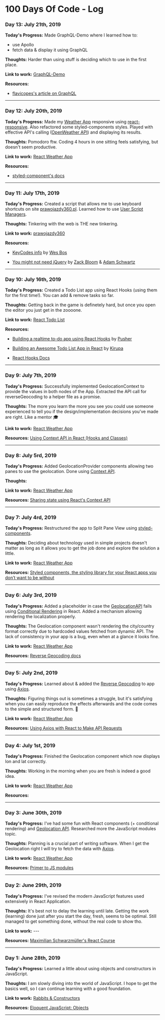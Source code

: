 # 100 Days Of Code - Log

### Day 13: July 21th, 2019

**Today's Progress:**  Made GraphQL-Demo where I learned how to:
- use Apollo
- fetch data & display it using GraphQL

**Thoughts:** Harder than using stuff is deciding which to use in the first place.

**Link to work:** [GraphQL-Demo](https://github.com/borowyalan/graphql-demo)

**Resources:** 
- [flavicopes's article on GraphQL](https://flaviocopes.com/apollo/)    


---

### Day 12: July 20th, 2019

**Today's Progress:**  Made my [Weather App](https://github.com/borowyalan/weather-app) responsive using [react-responsive](https://github.com/contra/react-responsive). Also refactored some styled-components styles. Played with effective API's calling ([OpenWeather API](https://openweathermap.org/api)) and displaying its results.

**Thoughts:** Pomodoro ftw. Coding 4 hours in one sitting feels satisfying, but doesn't seem productive.

**Link to work:** [React Weather App](https://github.com/borowyalan/weather-app)

**Resources:** 
- [styled-component's docs](https://www.styled-components.com/docs)    


---

### Day 11: July 17th, 2019

**Today's Progress:**  Created a script that allows me to use keyboard shortcuts on site [prawojazdy360.pl](https://www.prawo-jazdy-360.pl/). Learned how to use [User Script Managers](https://www.tampermonkey.net/).

**Thoughts:** Tinkering with the web is THE new tinkering.

**Link to work:** [prawojazdy360](https://github.com/borowyalan/prawojazdy360)

**Resources:** 

- [KeyCodes info](https://keycode.info/) by [Wes Bos](https://wesbos.com/)

- [You might not need jQuery](http://youmightnotneedjquery.com/) by [Zack Bloom](https://twitter.com/zackbloom) & [Adam Schwartz](https://twitter.com/adamfschwartz)

---

### Day 10: July 16th, 2019

**Today's Progress:**  Created a Todo List app using React Hooks (using them for the first time!). You can add & remove tasks so far. 

**Thoughts:** Getting back in the game is definetely hard, but once you open the editor you just get in the zoooone.

**Link to work:** [React Todo List](https://github.com/borowyalan/react-todo)

**Resources:** 

- [Building a realtime to-do app using React Hooks](https://www.pusher.com/tutorials/todo-app-react-hooks#conclusion) by [Pusher](https://www.pusher.com)

- [Building an Awesome Todo List App in React](https://www.kirupa.com/react/simple_todo_app_react.htm) by [Kirupa](https://www.kirupa.com/)

- [React Hooks Docs](https://reactjs.org/docs/hooks-overview.html)

---

### Day 9: July 7th, 2019

**Today's Progress:**  Successfully implemented GeolocationContext to provide the values in both nodes of the App. Extracted the API call for reverseGeocoding to a helper file as a promise.

**Thoughts:** The more you learn the more you see you could use someone experienced to tell you if the design/implementation decisions you've made are right. Like a mentor 🎓

**Link to work:** [React Weather App](https://github.com/borowyalan/weather-app)

**Resources:** [Using Context API in React (Hooks and Classes)](https://www.taniarascia.com/using-context-api-in-react/)

---

### Day 8: July 5rd, 2019

**Today's Progress:**  Added GeolocationProvider components allowing two panes to use the geolocation. Done using [Context API](https://reactjs.org/docs/context.html).

**Thoughts:** 

**Link to work:** [React Weather App](https://github.com/borowyalan/weather-app)

**Resources:** [Sharing state using React's Context API](https://dev.to/sunnysingh/sharing-state-using-reacts-context-api-3623)

---

### Day 7: July 4rd, 2019

**Today's Progress:**  Restructured the app to Split Pane View using [styled-components](https://github.com/styled-components/styled-components). 

**Thoughts:** Deciding about technology used in simple projects doesn't matter as long as it allows you to get the job done and explore the solution a little. 

**Link to work:** [React Weather App](https://github.com/borowyalan/weather-app)

**Resources:** [Styled components, the styling library for your React apps you don’t want to be without](https://itnext.io/styled-components-the-styling-library-for-your-react-apps-you-dont-want-to-be-without-169305ccb9e7)

---

### Day 6: July 3rd, 2019

**Today's Progress:**  Added a placeholder in case the [GeolocationAPI](https://developer.mozilla.org/en-US/docs/Web/API/Geolocation_API) fails using [Conditional Rendering](https://reactjs.org/docs/conditional-rendering.html) in React. Added a mechanism allowing rendering the localization properly.

**Thoughts:** The Geolocation component wasn't rendering the city/country format correctly due to hardcoded values fetched from dynamic API. The lack of consistency in your app is a bug, even when at a glance it looks fine. 

**Link to work:** [React Weather App](https://github.com/borowyalan/weather-app)

**Resources:** [Reverse Geocoding docs](https://developers.google.com/maps/documentation/geocoding/intro#ReverseGeocoding)

---

### Day 5: July 2nd, 2019

**Today's Progress:**  Learned about & added the [Reverse Geocoding](https://developers.google.com/maps/documentation/javascript/examples/geocoding-reverse) to app using [Axios](https://github.com/axios/axios).

**Thoughts:** Figuring things out is sometimes a struggle, but it's satisfying when you can easily reproduce the effects afterwards and the code comes to the simple and structured form. 🎈

**Link to work:** [React Weather App](https://github.com/borowyalan/weather-app)

**Resources:** [Using Axios with React to Make API Requests](https://upmostly.com/tutorials/using-axios-with-react-api-requests)

---

### Day 4: July 1st, 2019

**Today's Progress:**  Finished the Geolocation component which now displays lon and lat correctly.

**Thoughts:** Working in the morning when you are fresh is indeed a good idea.

**Link to work:** [React Weather App](https://github.com/borowyalan/weather-app)

**Resources:** 

---

### Day 3: June 30th, 2019

**Today's Progress:**  I've had some fun with React components (+ conditional rendering) and [Geolocation API](https://developer.mozilla.org/en-US/docs/Web/API/Geolocation_API). Researched more the JavaScript modules topic.

**Thoughts:** Planning is a crucial part of writing software. When I get the Geolocation right I will try to fetch the data with [Axios](https://github.com/borowyalan/weather-app).

**Link to work:** [React Weather App](https://github.com/borowyalan/weather-app)

**Resources:** [Primer to JS modules](https://www.jvandemo.com/a-10-minute-primer-to-javascript-modules-module-formats-module-loaders-and-module-bundlers/)

---

### Day 2: June 29th, 2019

**Today's Progress:**  I've revised the modern JavaScript features used extensively in React Application.

**Thoughts:** It's best not to delay the learning until late. Getting the work (learning) done just after you start the day, fresh, seems to be optimal. Still managed to get something done, without the real code to show tho. 

**Link to work:** ---

**Resources:** [Maximilian Schwarzmüller's React Course](https://www.udemy.com/react-the-complete-guide-incl-redux)

---

### Day 1: June 28th, 2019

**Today's Progress:**  Learned a little about using objects and constructors in JavaScript.

**Thoughts:** I am slowly diving into the world of JavaScript. I hope to get the basics well, so I can continue learning with a good foundation.

**Link to work:** [Rabbits & Constructors](https://codepen.io/borowyalan/pen/VJyBxr?editors=1011)

**Resources:** [Eloquent JavaScript: Objects](https://eloquentjavascript.net/06_object.html)

---